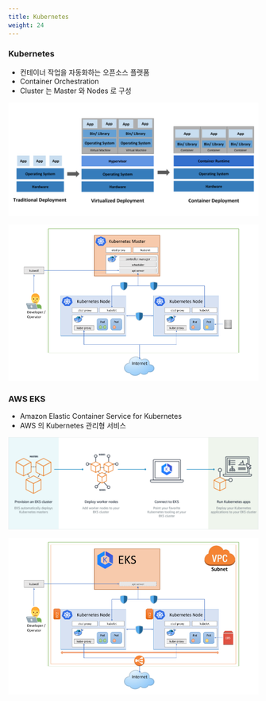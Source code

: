 ```yaml
---
title: Kubernetes
weight: 24
---
```


### Kubernetes

* 컨테이너 작업을 자동화하는 오픈소스 플랫폼
* Container Orchestration
* Cluster 는 Master 와 Nodes 로 구성

![Container Evolution](../images/container_evolution.png)

![Kubernetes](../images/kubernetes.png)

### AWS EKS

* Amazon Elastic Container Service for Kubernetes
* AWS 의 Kubernetes 관리형 서비스

![What is EKS](../images/what-is-eks.png)

![EKS](../images/kubernetes_eks.png)
